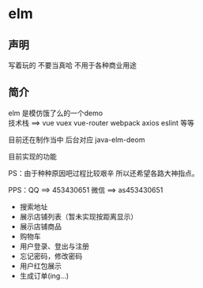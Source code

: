 # elm
## 声明
写着玩的 不要当真哈 不用于各种商业用途
## 简介
elm 是模仿饿了么的一个demo   
技术栈 ==> vue vuex vue-router webpack axios eslint 等等  
 
目前还在制作当中 后台对应 java-elm-deom  

目前实现的功能   

PS：由于种种原因吧过程比较艰辛 所以还希望各路大神指点。    

PPS：QQ ==> 453430651 微信 ==> as453430651   


* 搜索地址
* 展示店铺列表（暂未实现按距离显示）
* 展示店铺商品 
* 购物车
* 用户登录、登出与注册
* 忘记密码，修改密码
* 用户红包展示
* 生成订单(ing...)
